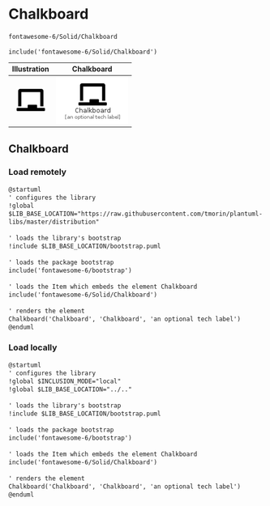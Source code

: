 # Chalkboard


```text
fontawesome-6/Solid/Chalkboard
```

```text
include('fontawesome-6/Solid/Chalkboard')
```



| Illustration | Chalkboard |
| :---: | :---: |
| ![illustration for Illustration](../../fontawesome-6/Solid/Chalkboard.png) | ![illustration for Chalkboard](../../fontawesome-6/Solid/Chalkboard.Local.png) |




## Chalkboard

### Load remotely
```plantuml
@startuml
' configures the library
!global $LIB_BASE_LOCATION="https://raw.githubusercontent.com/tmorin/plantuml-libs/master/distribution"

' loads the library's bootstrap
!include $LIB_BASE_LOCATION/bootstrap.puml

' loads the package bootstrap
include('fontawesome-6/bootstrap')

' loads the Item which embeds the element Chalkboard
include('fontawesome-6/Solid/Chalkboard')

' renders the element
Chalkboard('Chalkboard', 'Chalkboard', 'an optional tech label')
@enduml
```

### Load locally
```plantuml
@startuml
' configures the library
!global $INCLUSION_MODE="local"
!global $LIB_BASE_LOCATION="../.."

' loads the library's bootstrap
!include $LIB_BASE_LOCATION/bootstrap.puml

' loads the package bootstrap
include('fontawesome-6/bootstrap')

' loads the Item which embeds the element Chalkboard
include('fontawesome-6/Solid/Chalkboard')

' renders the element
Chalkboard('Chalkboard', 'Chalkboard', 'an optional tech label')
@enduml
```

